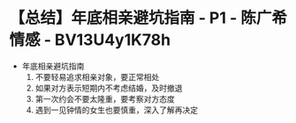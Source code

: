 # 【总结】年底相亲避坑指南 - P1 - 陈广希情感 - BV13U4y1K78h

-   年底相亲避坑指南
    1.  不要轻易追求相亲对象，要正常相处
    2.  如果对方表示短期内不考虑结婚，及时撤退
    3.  第一次约会不要太隆重，要考察对方态度
    4.  遇到一见钟情的女生也要慎重，深入了解再决定